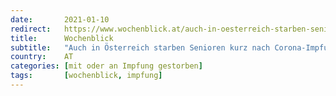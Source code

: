 ```yaml
---
date:       2021-01-10
redirect:   https://www.wochenblick.at/auch-in-oesterreich-starben-senioren-kurz-nach-corona-impfung/
title:      Wochenblick
subtitle:   "Auch in Österreich starben Senioren kurz nach Corona-Impfung"
country:    AT
categories: [mit oder an Impfung gestorben]
tags:       [wochenblick, impfung]
---
```

